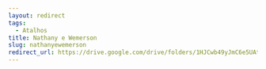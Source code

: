 ```yaml
---
layout: redirect
tags:
  - Atalhos
title: Nathany e Wemerson
slug: nathanyewemerson
redirect_url: https://drive.google.com/drive/folders/1HJCwb49yJmC6e5UAtoLXiD6sKGkX80PM?usp=drive_link
---
```

